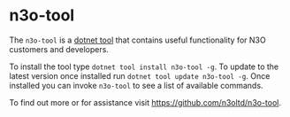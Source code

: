 # n3o-tool
The `n3o-tool` is a [dotnet tool](https://docs.microsoft.com/en-us/dotnet/core/tools/global-tools) that contains useful functionality for N3O customers and developers.

To install the tool type `dotnet tool install n3o-tool -g`. To update to the latest version once installed run `dotnet tool update n3o-tool -g`. Once installed you can invoke `n3o-tool` to see a list of available commands.

To find out more or for assistance visit https://github.com/n3oltd/n3o-tool.
